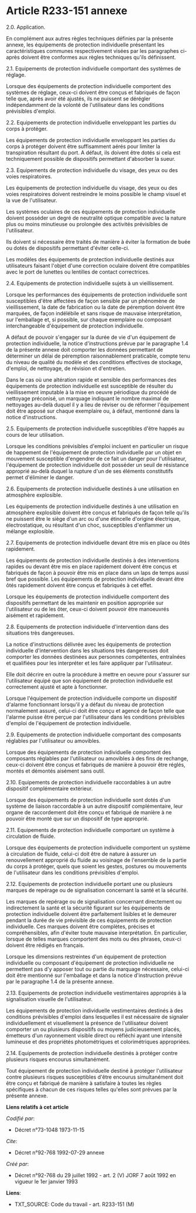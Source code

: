 # Article R233-151 annexe

2.0. Application.

En complément aux autres règles techniques définies par la présente annexe, les équipements de protection individuelle
présentant les caractéristiques communes respectivement visées par les paragraphes ci-après doivent être conformes aux règles
techniques qu'ils définissent.

2.1. Equipements de protection individuelle comportant des systèmes de réglage.

Lorsque des équipements de protection individuelle comportent des systèmes de réglage, ceux-ci doivent être conçus et
fabriqués de façon telle que, après avoir été ajustés, ils ne puissent se dérégler indépendamment de la volonté de
l'utilisateur dans les conditions prévisibles d'emploi.

2.2. Equipements de protection individuelle enveloppant les parties du corps à protéger.

Les équipements de protection individuelle enveloppant les parties du corps à protéger doivent être suffisamment aérés pour
limiter la transpiration résultant du port. A défaut, ils doivent être dotés si cela est techniquement possible de
dispositifs permettant d'absorber la sueur.

2.3. Equipements de protection individuelle du visage, des yeux ou des voies respiratoires.

Les équipements de protection individuelle du visage, des yeux ou des voies respiratoires doivent restreindre le moins
possible le champ visuel et la vue de l'utilisateur.

Les systèmes oculaires de ces équipements de protection individuelle doivent posséder un degré de neutralité optique
compatible avec la nature plus ou moins minutieuse ou prolongée des activités prévisibles de l'utilisateur.

Ils doivent si nécessaire être traités de manière à éviter la formation de buée ou dotés de dispositifs permettant d'éviter
celle-ci.

Les modèles des équipements de protection individuelle destinés aux utilisateurs faisant l'objet d'une correction oculaire
doivent être compatibles avec le port de lunettes ou lentilles de contact correctrices.

2.4. Equipements de protection individuelle sujets à un vieillissement.

Lorsque les performances des équipements de protection individuelle sont susceptibles d'être affectées de façon sensible par
un phénomène de vieillissement, la date de fabrication ou la date de péremption doivent être marquées, de façon indélébile et
sans risque de mauvaise interprétation, sur l'emballage et, si possible, sur chaque exemplaire ou composant interchangeable
d'équipement de protection individuelle.

A défaut de pouvoir s'engager sur la durée de vie d'un équipement de protection individuelle, la notice d'instructions prévue
par le paragraphe 1.4 de la présente annexe doit comporter les données permettant de déterminer un délai de péremption
raisonnablement praticable, compte tenu du niveau de qualité du modèle et des conditions effectives de stockage, d'emploi, de
nettoyage, de révision et d'entretien.

Dans le cas où une altération rapide et sensible des performances des équipements de protection individuelle est susceptible
de résulter du vieillissement imputable à la mise en oeuvre périodique du procédé de nettoyage préconisé, un marquage
indiquant le nombre maximal de nettoyages au-delà duquel il y a lieu de réviser ou de réformer l'équipement doit être apposé
sur chaque exemplaire ou, à défaut, mentionné dans la notice d'instructions.

2.5. Equipements de protection individuelle susceptibles d'être happés au cours de leur utilisation.

Lorsque les conditions prévisibles d'emploi incluent en particulier un risque de happement de l'équipement de protection
individuelle par un objet en mouvement susceptible d'engendrer de ce fait un danger pour l'utilisateur, l'équipement de
protection individuelle doit posséder un seuil de résistance approprié au-delà duquel la rupture d'un de ses éléments
constitutifs permet d'éliminer le danger.

2.6. Equipements de protection individuelle destinés à une utilisation en atmosphère explosible.

Les équipements de protection individuelle destinés à une utilisation en atmosphère explosible doivent être conçus et
fabriqués de façon telle qu'ils ne puissent être le siège d'un arc ou d'une étincelle d'origine électrique, électrostatique,
ou résultant d'un choc, susceptibles d'enflammer un mélange explosible.

2.7. Equipements de protection individuelle devant être mis en place ou ôtés rapidement.

Les équipements de protection individuelle destinés à des interventions rapides ou devant être mis en place rapidement
doivent être conçus et fabriqués de façon à pouvoir être mis en place dans un laps de temps aussi bref que possible. Les
équipements de protection individuelle devant être ôtés rapidement doivent être conçus et fabriqués à cet effet.

Lorsque les équipements de protection individuelle comportent des dispositifs permettant de les maintenir en position
appropriée sur l'utilisateur ou de les ôter, ceux-ci doivent pouvoir être manoeuvrés aisément et rapidement.

2.8. Equipements de protection individuelle d'intervention dans des situations très dangereuses.

La notice d'instructions délivrée avec les équipements de protection individuelle d'intervention dans les situations très
dangereuses doit comporter les données destinées aux personnes compétentes, entraînées et qualifiées pour les interpréter et
les faire appliquer par l'utilisateur.

Elle doit décrire en outre la procédure à mettre en oeuvre pour s'assurer sur l'utilisateur équipé que son équipement de
protection individuelle est correctement ajusté et apte à fonctionner.

Lorsque l'équipement de protection individuelle comporte un dispositif d'alarme fonctionnant lorsqu'il y a défaut du niveau
de protection normalement assuré, celui-ci doit être conçu et agencé de façon telle que l'alarme puisse être perçue par
l'utilisateur dans les conditions prévisibles d'emploi de l'équipement de protection individuelle.

2.9. Equipements de protection individuelle comportant des composants réglables par l'utilisateur ou amovibles.

Lorsque des équipements de protection individuelle comportent des composants réglables par l'utilisateur ou amovibles à des
fins de rechange, ceux-ci doivent être conçus et fabriqués de manière à pouvoir être réglés, montés et démontés aisément sans
outil.

2.10. Equipements de protection individuelle raccordables à un autre dispositif complémentaire extérieur.

Lorsque des équipements de protection individuelle sont dotés d'un système de liaison raccordable à un autre dispositif
complémentaire, leur organe de raccordement doit être conçu et fabriqué de manière à ne pouvoir être monté que sur un
dispositif de type approprié.

2.11. Equipements de protection individuelle comportant un système à circulation de fluide.

Lorsque des équipements de protection individuelle comportent un système à circulation de fluide, celui-ci doit être de
nature à assurer un renouvellement approprié du fluide au voisinage de l'ensemble de la partie du corps à protéger, quels que
soient les gestes, postures ou mouvements de l'utilisateur dans les conditions prévisibles d'emploi.

2.12. Equipements de protection individuelle portant une ou plusieurs marques de repérage ou de signalisation concernant la
santé et la sécurité.

Les marques de repérage ou de signalisation concernant directement ou indirectement la santé et la sécurité figurant sur les
équipements de protection individuelle doivent être parfaitement lisibles et le demeurer pendant la durée de vie prévisible
de ces équipements de protection individuelle. Ces marques doivent être complètes, précises et compréhensibles, afin d'éviter
toute mauvaise interprétation. En particulier, lorsque de telles marques comportent des mots ou des phrases, ceux-ci doivent
être rédigés en français.

Lorsque les dimensions restreintes d'un équipement de protection individuelle ou composant d'équipement de protection
individuelle ne permettent pas d'y apposer tout ou partie du marquage nécessaire, celui-ci doit être mentionné sur
l'emballage et dans la notice d'instruction prévue par le paragraphe 1.4 de la présente annexe.

2.13. Equipements de protection individuelle vestimentaires appropriés à la signalisation visuelle de l'utilisateur.

Les équipements de protection individuelle vestimentaires destinés à des conditions prévisibles d'emploi dans lesquelles il
est nécessaire de signaler individuellement et visuellement la présence de l'utilisateur doivent comporter un ou plusieurs
dispositifs ou moyens judicieusement placés, émetteurs d'un rayonnement visible direct ou réfléchi ayant une intensité
lumineuse et des propriétés photométriques et colorimétriques appropriées.

2.14. Equipements de protection individuelle destinés à protéger contre plusieurs risques encourus simultanément.

Tout équipement de protection individuelle destiné à protéger l'utilisateur contre plusieurs risques susceptibles d'être
encourus simultanément doit être conçu et fabriqué de manière à satisfaire à toutes les règles spécifiques à chacun de ces
risques telles qu'elles sont prévues par la présente annexe.

**Liens relatifs à cet article**

_Codifié par_:

  - Décret n°73-1048 1973-11-15

_Cite_:

  - Décret n°92-768 1992-07-29 annexe

_Créé par_:

  - Décret n°92-768 du 29 juillet 1992 - art. 2 (V) JORF 7 août 1992 en vigueur le 1er janvier 1993

**Liens**:

  - TXT_SOURCE: Code du travail - art. R233-151 (M)
